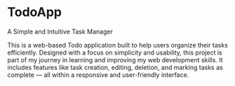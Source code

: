 # TodoApp
A Simple and Intuitive Task Manager

This is a web-based Todo application built to help users organize their tasks efficiently. Designed with a focus on simplicity and usability, this project is part of my journey in learning and improving my web development skills. It includes features like task creation, editing, deletion, and marking tasks as complete — all within a responsive and user-friendly interface.
